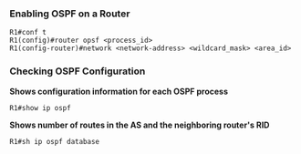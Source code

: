 ### Enabling OSPF on a Router

```
R1#conf t
R1(config)#router opsf <process_id>
R1(config-router)#network <network-address> <wildcard_mask> <area_id>
```

### Checking OSPF Configuration

**Shows configuration information for each OSPF process**
```
R1#show ip ospf
```

**Shows number of routes in the AS and the neighboring router's RID**
```
R1#sh ip ospf database
```
